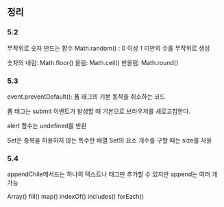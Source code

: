 ## 정리

### 5.2
무작위로 숫자 만드는 함수
Math.random() : 0 이상 1 미만의 수를 무작위로 생성

숫자의 내림: Math.floor()
올림: Math.ceil()
반올림: Math.round()

### 5.3
event.preventDefault(): 폼 태그의 기본 동작을 취소하는 코드

폼 태그는 submit 이벤트가 발생할 때 기본으로 브라우저를 새로고침한다.

alert 함수는 undefined를 반환

Set은 중복을 허용하지 않는 특수한 배열
Set의 요소 개수를 구할 때는 size를 사용

### 5.4
appendChile메서드는 하나의 텍스트나 태그만 추가할 수 있지만
append는 여러 개 가능

Array() fill() map() indexOf() includes() forEach()

